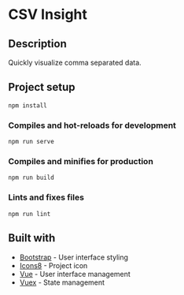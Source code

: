# CSV Insight

## Description

Quickly visualize comma separated data.

## Project setup
```
npm install
```

### Compiles and hot-reloads for development
```
npm run serve
```

### Compiles and minifies for production
```
npm run build
```

### Lints and fixes files
```
npm run lint
```

## Built with

- [Bootstrap](https://getbootstrap.com) - User interface styling
- [Icons8](https://icons8.com/) - Project icon
- [Vue](https://vuejs.org/) - User interface management
- [Vuex](https://vuex.vuejs.org/) - State management
